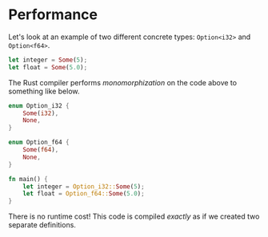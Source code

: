 # Performance

Let's look at an example of two different concrete types:
`Option<i32>` and `Option<f64>`.

```rust
let integer = Some(5);
let float = Some(5.0);
```

The Rust compiler performs _monomorphization_ on the code above to something
like below.

```rust
enum Option_i32 {
    Some(i32),
    None,
}

enum Option_f64 {
    Some(f64),
    None,
}

fn main() {
    let integer = Option_i32::Some(5);
    let float = Option_f64::Some(5.0);
}
```

There is no runtime cost! This code is compiled _exactly_ as if we created two
separate definitions.
